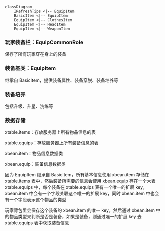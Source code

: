 ```mermaid
classDiagram
	IRefreshTips <|-- EquipItem
	BasicItem <|-- EquipItem
	EquipItem <|-- ClothesItem
	EquipItem <|-- HeadItem
	EquipItem <|-- WeaponItem
```

### 玩家装备栏：EquipCommonRole

保存了所有玩家穿在身上的装备

### 装备基类：EquipItem

继承自 BasicItem，提供装备属性、装备穿脱、装备培养等

### 装备培养

包括升级、升星、洗练等

### 数据存储

xtable.items：存放服务器上所有物品信息的表

xtable.equips：存放服务器上所有装备信息的表

xbean.item：物品信息数据类

xbean.equip：装备信息数据类

因为 EquipItem 继承自 BasicItem，所有基本信息使用 xbean.item 存储在 xtable.items 表中，然后装备所需要的信息会使用 xbean.equip 存在一个大表 xtable.equips 中，每个装备在 xtable.equips 表有一个唯一的扩展 key，xbean.item 中会有一个字段关联这个唯一的扩展 key，同时 xbean.item 中也会有一个字段表示这个物品的类型

玩家背包里会保存这个装备的 xbean.item 的唯一 key，然后通过 xbean.item 中的物品类型来判断是否是装备，如果是装备，则通过唯一的扩展 key 去 xtable.equips 表中获取装备信息
